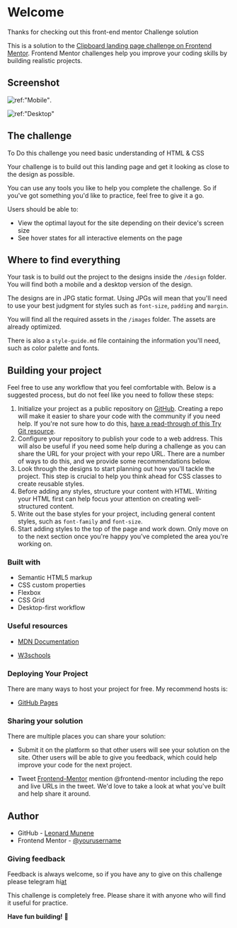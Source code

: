 # Welcome

Thanks for checking out this front-end mentor Challenge solution

This is a solution to the [Clipboard landing page challenge on Frontend Mentor](https://www.frontendmentor.io/challenges/clipboard-landing-page-5cc9bccd6c4c91111378ecb9). Frontend Mentor challenges help you improve your coding skills by building realistic projects.

## Screenshot

![ref:"Mobile"](./images/mobile-design.png).

![ref:"Desktop"](./images/Desktop-design.png)

## The challenge

To Do this challenge you need basic understanding of HTML & CSS

Your challenge is to build out this landing page and get it looking as close to the design as possible.

You can use any tools you like to help you complete the challenge. So if you've got something you'd like to practice, feel free to give it a go.

Users should be able to:

- View the optimal layout for the site depending on their device's screen size
- See hover states for all interactive elements on the page

## Where to find everything

Your task is to build out the project to the designs inside the `/design` folder. You will find both a mobile and a desktop version of the design.

The designs are in JPG static format. Using JPGs will mean that you'll need to use your best judgment for styles such as `font-size`, `padding` and `margin`.

You will find all the required assets in the `/images` folder. The assets are already optimized.

There is also a `style-guide.md` file containing the information you'll need, such as color palette and fonts.

## Building your project

Feel free to use any workflow that you feel comfortable with. Below is a suggested process, but do not feel like you need to follow these steps:

1. Initialize your project as a public repository on [GitHub](https://github.com/). Creating a repo will make it easier to share your code with the community if you need help. If you're not sure how to do this, [have a read-through of this Try Git resource](https://try.github.io/).
2. Configure your repository to publish your code to a web address. This will also be useful if you need some help during a challenge as you can share the URL for your project with your repo URL. There are a number of ways to do this, and we provide some recommendations below.
3. Look through the designs to start planning out how you'll tackle the project. This step is crucial to help you think ahead for CSS classes to create reusable styles.
4. Before adding any styles, structure your content with HTML. Writing your HTML first can help focus your attention on creating well-structured content.
5. Write out the base styles for your project, including general content styles, such as `font-family` and `font-size`.
6. Start adding styles to the top of the page and work down. Only move on to the next section once you're happy you've completed the area you're working on.

### Built with

- Semantic HTML5 markup
- CSS custom properties
- Flexbox
- CSS Grid
- Desktop-first workflow

### Useful resources

- [MDN Documentation](https://developer.mozilla.org/en-US/)

- [W3schools](https://www.w3schools.com/)

### Deploying Your Project

There are many ways to host your project for free. My recommend hosts is:

- [GitHub Pages](https://pages.github.com/)

### Sharing your solution

There are multiple places you can share your solution:

- Submit it on the platform so that other users will see your solution on the site. Other users will be able to give you feedback, which could help improve your code for the next project.

- Tweet [Frontend-Mentor](https://www.frontendmentor.io) mention @frontend-mentor including the repo and live URLs in the tweet. We'd love to take a look at what you've built and help share it around.

## Author

- GitHub - [Leonard Munene](https://github.com/LeonardMunene)
- Frontend Mentor - [@yourusername](https://www.frontendmentor.io/profile/LeonardMunene)

### Giving feedback

Feedback is always welcome, so if you have any to give on this challenge please telegram hi[at](https://t.me/Leonad4)

This challenge is completely free. Please share it with anyone who will find it useful for practice.

**Have fun building!** 🚀
